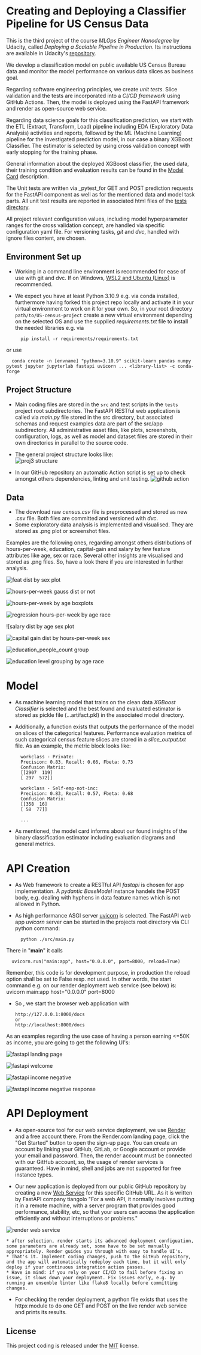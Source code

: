 [//]: # (Image References)
[image0]: ./sreenshots/MLOps_proj3_tree.PNG "proj3 structure"
[image1]: ./plots/numFeats_outlierDist_sex_boxplot.png "feat dist by sex plot"
[image2]: ./plots/normalDistTest_hours-per-week.PNG "hours-per-week gauss dist or not"
[image3]: ./plots/general_dist_age-hoursPerWeek_boxplot.png "hours-per-week by age boxplots"
[image4]: ./plots/hoursPerWeek-Regression_dist_age-race_plot.png "regression hours-per-week by age race"
[image5]: ./plots/salary_dist_hoursPerWeek-age-sex_plot.png "salary dist by age sex plot"
[image6]: ./plots/capitalGain_dist_age-hoursPerWeek-sex_plot.png "capital gain dist by hours-per-week sex"
[image7]: ./sreenshots/education-group_people-count.PNG "education people-count grouping"
[image8]: ./plots/eduLevel_dist_age-race_plot.png "education level grouping by age race"
[image9]: ./screenshots/MLOps_proj3_FastAPI_gitHubPrecommitHook.PNG "github action"
[image10]: ./screenshots/MLOps_proj3_FastAPI_docsLandingPage.PNG "fastapi landing page"
[image11]: ./screenshots/MLOps_proj3_FastAPI_docsGetRootWelcomeMsg.PNG "fastapi welcome"
[image12]: ./screenshots/MLOps_proj3_FastAPI_docsPredictPersonIncomeNegativeExample.PNG "fastapi income negative"
[image13]: ./screenshots/MLOps_proj3_FastAPI_docsPredictPersonIncomeNegativeExample_ResponseCode.PNG "fastapi income negative response"
[image14]: ./screenshots/render_createNewWebService.PNG "render web service"


# Creating and Deploying a Classifier Pipeline for US Census Data

This is the third project of the course <i>MLOps Engineer Nanodegree</i> by Udacity, called <i>Deploying a Scalable Pipeline in Production</i>. Its instructions are available in Udacity's [repository](https://github.com/udacity/nd0821-c3-starter-code/tree/master/starter).

We develop a classification model on public available US Census Bureau data and monitor the model performance on various data slices as business goal.

Regarding software engineering principles, we create _unit tests_. Slice validation and the tests are incorporated into a _CI/CD framework_ using GitHub Actions. Then, the model is deployed using the FastAPI framework and render as open-source web service.

Regarding data science goals for this classification prediction, we start with the ETL (Extract, Transform, Load) pipeline including EDA (Exploratory Data Analysis) activities and reports, followed by the ML (Machine Learning) pipeline for the investigated prediction model, in our case a binary XGBoost Classifier. The estimator is selected by using cross validation concept with early stopping for the training phase.

General information about the deployed XGBoost classifier, the used data, their training condition and evaluation results can be found in the [Model Card](https://github.com/IloBe/US_CensusData_Classifier_PipelineWithDeployment/blob/master/model_card.md) description.

The Unit tests are written via _pytest_for GET and POST prediction requests for the FastAPI component as well as for the mentioned data and model task parts. All unit test results are reported in associated html files of the [tests directory](https://github.com/IloBe/US_CensusData_Classifier_PipelineWithDeployment/tree/master/tests).

All project relevant configuration values, including model hyperparameter ranges for the cross validation concept, are handled via specific configuration yaml file. For versioning tasks, _git_ and _dvc_, handled with ignore files content, are chosen.


## Environment Set up
* Working in a command line environment is recommended for ease of use with git and dvc. If on Windows, [WSL2 and Ubuntu (Linux)](https://ubuntu.com/tutorials/install-ubuntu-on-wsl2-on-windows-11-with-gui-support#1-overview) is recommended.
* We expect you have at least Python 3.10.9 e.g. via conda installed, furthermore having forked this project repo locally and activate it in your virtual environment to work on it for your own. So, in your root directory `path/to/US-census-project` create a new virtual environment depending on the selected OS and use the supplied _requirements.txt_ file to install the needed libraries e.g. via

  ```
    pip install -r requirements/requirements.txt
  ```
or use

  ```
    conda create -n [envname] "python=3.10.9" scikit-learn pandas numpy pytest jupyter jupyterlab fastapi uvicorn ... <library-list> -c conda-forge
  ```


## Project Structure
* Main coding files are stored in the ``src`` and test scripts in the ``tests`` project root subdirectories. The FastAPI RESTful web application is called via _main.py_ file stored in the src directory, but associated schemas and request examples data are part of the src/app subdirectory. All administrative asset files, like plots, screenshots, configuration, logs, as well as model and dataset files are stored in their own directories in parallel to the source code.<br>

* The general project structure looks like:<br>
![proj3 structure][image0]


* In our GitHub repository an automatic Action script is set up to check amongst others dependencies, linting and unit testing.
![github action][image9]


## Data
* The download raw _census.csv_ file is preprocessed and stored as new .csv file. Both files are committed and versioned with _dvc_.
* Some exploratory data analysis is implemented and visualised. They are stored as .png plot or screenshot files.

Examples are the following ones, regarding amongst others distributions of hours-per-week, education, capital-gain and salary by few feature attributes like age, sex or race. Several other insights are visualised and stored as .png files. So, have a look there if you are interested in further analysis.

![feat dist by sex plot][image1]

![hours-per-week gauss dist or not][image2]

![hours-per-week by age boxplots][image3]

![regression hours-per-week by age race][image4]

![salary dist by age sex plot[][image5]

![capital gain dist by hours-per-week sex][image6]

![education_people_count group][image7]

![education level grouping by age race][image8]


# Model
* As machine learning model that trains on the clean data _XGBoost Classifier_ is selected and the best found and evaluated estimator is stored as pickle file (...artifact.pkl) in the associated model directory.
* Additionally, a function exists that outputs the performance of the model on slices of the categorical features. Performance evaluation metrics of such categorical census feature slices are stored in a _slice_output.txt_ file. As an example, the metric block looks like:
    
  ```
    workclass - Private:
    Precision: 0.83, Recall: 0.66, Fbeta: 0.73
    Confusion Matrix: 
    [[2907  119]
    [ 297  572]]  
    
    workclass - Self-emp-not-inc:
    Precision: 0.83, Recall: 0.57, Fbeta: 0.68
    Confusion Matrix: 
    [[358  16]
    [ 58  77]]
    
    ...
  ```
* As mentioned, the model card informs about our found insights of the binary classification estimator including evaluation diagrams and general metrics.


# API Creation
* As Web framework to create a RESTful API _fastapi_ is chosen for app implementation. A _pydantic_ _BaseModel_ instance handels the  POST body, e.g. dealing with hyphens in data feature names which is not allowed in Python.

* As high performance ASGI server [uvicorn](https://www.uvicorn.org/) is selected. The FastAPI web app _uvicorn_ server can be started in the projects root directory via CLI python command:
    
  ```
    python ./src/main.py
  ```  
  
There in "__main__" it calls
    
  ```
    uvicorn.run("main:app", host="0.0.0.0", port=8000, reload=True)
  ```

Remember, this code is for development purpose, in production the reload option shall be set to False resp. not used. In other words, the start command e.g. on our render deployment web service (see below) is:<br>
uvicorn main:app host="0.0.0.0" port=8000

* So , we start the browser web application with

  ```
  http://127.0.0.1:8000/docs
  or
  http://localhost:8000/docs
  ```

As an examples regarding the use case of having a person earning <=50K as income, you are going to get the following UI's:  

![fastapi landing page][image10]

![fastapi welcome][image11]

![fastapi income negative][image12]

![fastapi income negative response][image13]


# API Deployment
* As open-source tool for our web service deployment, we use [Render](https://render.com/docs) and a free account there. From the Render.com landing page, click the "Get Started" button to open the sign-up page. You can create an account by linking your GitHub, GitLab, or Google account or provide your email and password. Then, the render account must be connected with our GitHub account, so, the usage of render services is guaranteed. Have in mind, shell and jobs are not supported for free instance types.

* Our new application is deployed from our public GitHub repository by creating a new [Web Service](https://render.com/docs/web-services) for this specific GitHub URL. As it is written by FastAPI company tiangolo "For a web API, it normally involves putting it in a remote machine, with a server program that provides good performance, stability, etc, so that your users can access the application efficiently and without interruptions or problems."

![render web service][image14]

    * after selection, render starts its advanced deployment configuation, some parameters are already set, some have to be set manually appropriately. Render guides you through with easy to handle UI's.
    * That's it. Implement coding changes, push to the GitHub repository, and the app will automatically redeploy each time, but it will only deploy if your continuous integration action passes. 
    * Have in mind: if you rely on your CI/CD to fail before fixing an issue, it slows down your deployment. Fix issues early, e.g. by running an ensemble linter like flake8 locally before committing changes.
* For checking the render deployment, a python file exists that uses the httpx module to do one GET and POST on the live render web service and prints its results. 


## License
This project coding is released under the [MIT](https://github.com/IloBe/US_CensusData_Classifier_PipelineWithDeployment/blob/master/LICENSE.txt) license.

